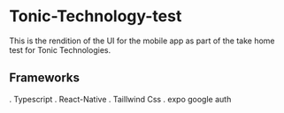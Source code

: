 # Tonic-Technology-test

This is the rendition of the UI for the mobile app as part of the take home test for Tonic Technologies.
## Frameworks
. Typescript
. React-Native
. Taillwind Css
. expo google auth

